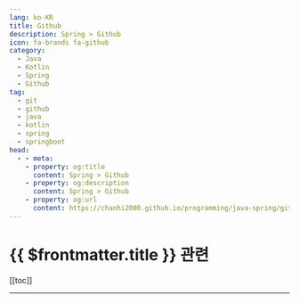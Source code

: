 ```yaml
---
lang: ko-KR
title: Github
description: Spring > Github
icon: fa-brands fa-github
category:
  - Java
  - Kotlin
  - Spring 
  - Github
tag: 
  - git
  - github
  - java
  - kotlin
  - spring
  - springboot
head:  
  - - meta:
    - property: og:title
      content: Spring > Github
    - property: og:description
      content: Spring > Github
    - property: og:url
      content: https://chanhi2000.github.io/programming/java-spring/github.html
---
```


# {{ $frontmatter.title }} 관련

[[toc]]

---

<TagLinks />